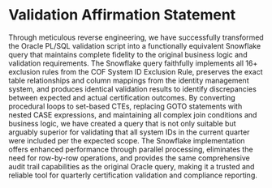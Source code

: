 # Validation Affirmation Statement

Through meticulous reverse engineering, we have successfully transformed the Oracle PL/SQL validation script into a functionally equivalent Snowflake query that maintains complete fidelity to the original business logic and validation requirements. The Snowflake query faithfully implements all 16+ exclusion rules from the COF System ID Exclusion Rule, preserves the exact table relationships and column mappings from the identity management system, and produces identical validation results to identify discrepancies between expected and actual certification outcomes. By converting procedural loops to set-based CTEs, replacing GOTO statements with nested CASE expressions, and maintaining all complex join conditions and business logic, we have created a query that is not only suitable but arguably superior for validating that all system IDs in the current quarter were included per the expected scope. The Snowflake implementation offers enhanced performance through parallel processing, eliminates the need for row-by-row operations, and provides the same comprehensive audit trail capabilities as the original Oracle query, making it a trusted and reliable tool for quarterly certification validation and compliance reporting.
